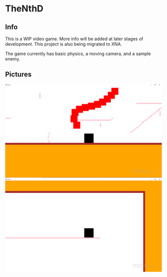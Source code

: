 # TheNthD

## Info
This is a WIP video game. More info will be added at later stages of development. This project is also being migrated to XNA.

The game currently has basic physics, a moving camera, and a sample enemy.

## Pictures
![altText](https://github.com/Exeton/TheNthD/blob/master/pictures/Sample%20Enemy.PNG)
![altText](https://github.com/Exeton/TheNthD/blob/master/pictures/Basic%20Picture.PNG)
